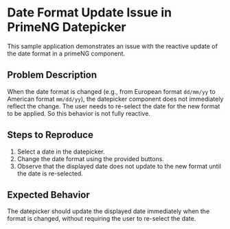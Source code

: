# Date Format Update Issue in PrimeNG Datepicker

This sample application demonstrates an issue with the reactive update of the date format in a primeNG component.

## Problem Description

When the date format is changed (e.g., from European format `dd/mm/yy` to American format `mm/dd/yy`), the datepicker component does not immediately reflect the change. The user needs to re-select the date for the new format to be applied. So this behavior is not fully reactive.

## Steps to Reproduce

1. Select a date in the datepicker.
2. Change the date format using the provided buttons.
3. Observe that the displayed date does not update to the new format until the date is re-selected.

## Expected Behavior

The datepicker should update the displayed date immediately when the format is changed, without requiring the user to re-select the date.
